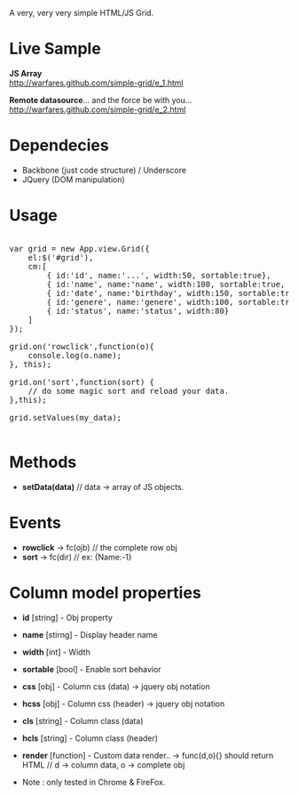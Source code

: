 A very, very very simple HTML/JS Grid.

Live Sample
==
<b>JS Array</b>
<br/>
http://warfares.github.com/simple-grid/e_1.html

<b>Remote datasource</b>... and the force be with you... 
<br/>
http://warfares.github.com/simple-grid/e_2.html

Dependecies
== 
* Backbone (just code structure) / Underscore 
* JQuery (DOM manipulation)

Usage
==
<pre>

var grid = new App.view.Grid({
    el:$('#grid'),
    cm:[
        { id:'id', name:'...', width:50, sortable:true},
        { id:'name', name:'name', width:100, sortable:true, css:{color:'999'}},
        { id:'date', name:'birthday', width:150, sortable:true},
        { id:'genere', name:'genere', width:100, sortable:true, render:function(d,o){ return d }},
        { id:'status', name:'status', width:80}
    ]
});

grid.on('rowclick',function(o){
    console.log(o.name);
}, this);

grid.on('sort',function(sort) {
    // do some magic sort and reload your data.
},this);

grid.setValues(my_data);

</pre>


Methods 
==
* **setData(data)** // data -> array of JS objects.

Events
==
* **rowclick** -> fc(ojb) // the complete row obj
* **sort** -> fc(dir) // ex: {Name:-1}

Column model properties
==

- **id** [string] - Obj property
* **name** [stirng] - Display header name 
* **width** [int] - Width 
* **sortable** [bool] - Enable sort behavior 
* **css** [obj] - Column css (data) -> jquery obj notation
* **hcss** [obj] - Column css (header) -> jquery obj notation
* **cls** [string] - Column class (data)
* **hcls** [string] - Column class (header)
* **render** [function] - Custom data render.. -> func(d,o){} should return HTML // d -> column data, o -> complete obj

* Note : only tested in Chrome & FireFox.
